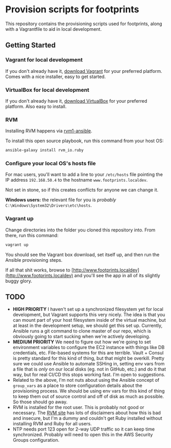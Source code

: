 # Provision scripts for footprints

This repository contains the provisioning scripts used for footprints, along
with a Vagrantfile to aid in local development.

## Getting Started

### Vagrant for local development

If you don't already have it, [download Vagrant](https://www.vagrantup.com/downloads.html)
for your preferred platform. Comes with a nice installer, easy to get started.

### VirtualBox for local development

If you don't already have it, [download VirtualBox](https://www.virtualbox.org/wiki/Downloads)
for your preferred platform. Also easy to install.

### RVM

Installing RVM happens via [rvm1-ansible](https://github.com/rvm/rvm1-ansible).

To install this open source playbook, run this command from your host OS:
```bash
ansible-galaxy install rvm_io.ruby
```

### Configure your local OS's hosts file

For mac users, you'll want to add a line to your `/etc/hosts` file pointing the
IP address `192.168.50.4` to the hostname `www.footprints.localdev`.

Not set in stone, so if this creates conflicts for anyone we can change it.

**Windows users:** the relevant file for you is _probably_ `C:\Windows\System32\Drivers\etc\hosts`.

### Vagrant up

Change directories into the folder you cloned this repository into. From there,
run this command:

```bash
vagrant up
```

You should see the Vagrant box download, set itself up, and then run the Ansible
provisioning steps.

If all that shit works, browse to [http://www.footprints.localdev](http://www.footprints.localdev)
and you'll see the app in all of its slightly buggy glory.

## TODO

- **HIGH PRIORITY** I haven't set up a synchronized filesystem yet for local development, but Vagrant supports this very nicely. The idea is that you can mount part of your host filesystem inside of the virtual machine, but at least in the development setup, we should get this set up. Currently, Ansible runs a git command to clone master of our repo, which is obviously going to start sucking when we're actively developing.
- **MEDIUM PRIORITY** We need to figure out how we're going to set environment variables to configure the EC2 instance with things like DB credentials, etc. File-based systems for this are terrible. Vault + Consul is pretty standard for this kind of thing, but that might be overkill. Pretty sure we could use Ansible to automate SSHing in, setting env vars from a file that is _only_ on our local disks (eg. not in GitHub, etc.) and do it that way, but for real CI/CD this stops working fast. I'm open to suggestions.
- Related to the above, I'm not nuts about using the Ansible concept of `group_vars` as a place to store configuration details about the provisioning process. We should be using env vars for this kind of thing to keep them out of source control and off of disk as much as possible. So those should go away.
- RVM is installed for the root user. This is probably not good or necessary. The [RVM site](https://rvm.io) has lots of disclaimers about how this is bad and insecure, but I'm a dummy and couldn't get Ruby installed without installing RVM and Ruby for all users.
- NTP needs port 123 open for 2-way UDP traffic so it can keep time synchronized. Probably will need to open this in the AWS Security Groups configuration.


